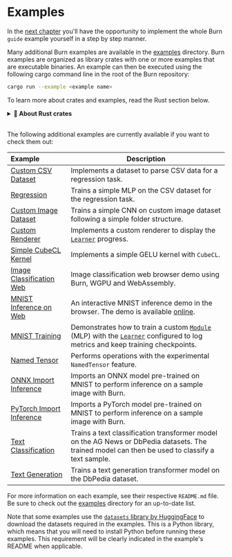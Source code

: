 # Examples

In the [next chapter](./basic-workflow) you'll have the opportunity to implement the whole Burn
`guide` example yourself in a step by step manner.

Many additional Burn examples are available in the
[examples](https://github.com/tracel-ai/burn/tree/main/examples) directory. Burn examples are
organized as library crates with one or more examples that are executable binaries. An example can
then be executed using the following cargo command line in the root of the Burn repository:

```bash
cargo run --example <example name>
```

To learn more about crates and examples, read the Rust section below.

<details>
<summary><strong>🦀 About Rust crates</strong></summary>

Each Burn example is a **package** which are subdirectories of the `examples` directory. A package
is composed of one or more **crates**.

A package is a bundle of one or more crates that provides a set of functionality. A package contains
a `Cargo.toml` file that describes how to build those crates.

A crate is a compilation unit in Rust. It could be a single file, but it is often easier to split up
crates into multiple **modules**.

A module lets us organize code within a crate for readability and easy reuse. Modules also allow us
to control the _privacy_ of items. For instance the `pub(crate)` keyword is employed to make a
module publicly available inside the crate. In the snippet below there are four modules declared,
two of them are public and visible to the users of the crates, one of them is public inside the
crate only and crate users cannot see it, at last one is private when there is no keyword. These
modules can be single files or a directory with a `mod.rs` file inside.

```rust, ignore
pub mod data;
pub mod inference;
pub(crate) mod model;
mod training;
```

A crate can come in one of two forms: a **binary crate** or a **library crate**. When compiling a
crate, the compiler first looks in the crate root file (`src/lib.rs` for a library crate and
`src/main.rs` for a binary crate). Any module declared in the crate root file will be inserted in
the crate for compilation.

All Burn examples are library crates and they can contain one or more executable examples that uses
the library. We even have some Burn examples that uses the library crate of other examples.

The examples are unique files under the `examples` directory. Each file produces an executable file
with the same name. Each example can then be executed with `cargo run --example <executable name>`.

Below is a file tree of a typical Burn example package:

```
examples/burn-example
├── Cargo.toml
├── examples
│   ├── example1.rs      ---> compiled to example1 binary
│   ├── example2.rs      ---> compiled to example2 binary
│   └── ...
└── src
    ├── lib.rs           ---> this is the root file for a library
    ├── module1.rs
    ├── module2.rs
    └── ...
```

</details><br>

The following additional examples are currently available if you want to check them out:

| Example                                                                                                   | Description                                                                                                                                                                                  |
| :-------------------------------------------------------------------------------------------------------- | -------------------------------------------------------------------------------------------------------------------------------------------------------------------------------------------- |
| [Custom CSV Dataset](https://github.com/tracel-ai/burn/tree/main/examples/custom-csv-dataset)             | Implements a dataset to parse CSV data for a regression task.                                                                                                                                |
| [Regression](https://github.com/tracel-ai/burn/tree/main/examples/simple-regression)                      | Trains a simple MLP on the CSV dataset for the regression task.                                                                                                                              |
| [Custom Image Dataset](https://github.com/tracel-ai/burn/tree/main/examples/custom-image-dataset)         | Trains a simple CNN on custom image dataset following a simple folder structure.                                                                                                             |
| [Custom Renderer](https://github.com/tracel-ai/burn/tree/main/examples/custom-renderer)                   | Implements a custom renderer to display the [`Learner`](./building-blocks/learner.md) progress.                                                                                              |
| [Simple CubeCL Kernel](https://github.com/tracel-ai/burn/tree/main/examples/gelu)                         | Implements a simple GELU kernel with `CubeCL`.                                                                                                                                               |
| [Image Classification Web](https://github.com/tracel-ai/burn/tree/main/examples/image-classification-web) | Image classification web browser demo using Burn, WGPU and WebAssembly.                                                                                                                      |
| [MNIST Inference on Web](https://github.com/tracel-ai/burn/tree/main/examples/mnist-inference-web)        | An interactive MNIST inference demo in the browser. The demo is available [online](https://burn.dev/demo/).                                                                                  |
| [MNIST Training](https://github.com/tracel-ai/burn/tree/main/examples/mnist)                              | Demonstrates how to train a custom [`Module`](./building-blocks/module.md) (MLP) with the [`Learner`](./building-blocks/learner.md) configured to log metrics and keep training checkpoints. |
| [Named Tensor](https://github.com/tracel-ai/burn/tree/main/examples/named-tensor)                         | Performs operations with the experimental `NamedTensor` feature.                                                                                                                             |
| [ONNX Import Inference](https://github.com/tracel-ai/burn/tree/main/examples/onnx-inference)              | Imports an ONNX model pre-trained on MNIST to perform inference on a sample image with Burn.                                                                                                 |
| [PyTorch Import Inference](https://github.com/tracel-ai/burn/tree/main/examples/pytorch-import)           | Imports a PyTorch model pre-trained on MNIST to perform inference on a sample image with Burn.                                                                                               |
| [Text Classification](https://github.com/tracel-ai/burn/tree/main/examples/text-classification)           | Trains a text classification transformer model on the AG News or DbPedia datasets. The trained model can then be used to classify a text sample.                                              |
| [Text Generation](https://github.com/tracel-ai/burn/tree/main/examples/text-generation)                   | Trains a text generation transformer model on the DbPedia dataset.                                                                                                                           |

For more information on each example, see their respective `README.md` file. Be sure to check out
the [examples](https://github.com/tracel-ai/burn/tree/main/examples) directory for an up-to-date
list.

<div class="warning">

Note that some examples use the
[`datasets` library by HuggingFace](https://huggingface.co/docs/datasets/index) to download the
datasets required in the examples. This is a Python library, which means that you will need to
install Python before running these examples. This requirement will be clearly indicated in the
example's README when applicable.

</div>
